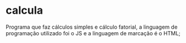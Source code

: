 # calcula
Programa que faz cálculos simples e cálculo fatorial, a linguagem de programação utilizado foi o JS e a linguagem de marcação é o HTML;
